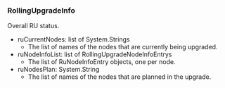 ### RollingUpgradeInfo
Overall RU status.

- ruCurrentNodes: list of System.Strings
  - The list of names of the nodes that are currently being upgraded.
- ruNodeInfoList: list of RollingUpgradeNodeInfoEntrys
  - The list of RuNodeInfoEntry objects, one per node.
- ruNodesPlan: System.String
  - The list of names of the nodes that are planned in the upgrade.
